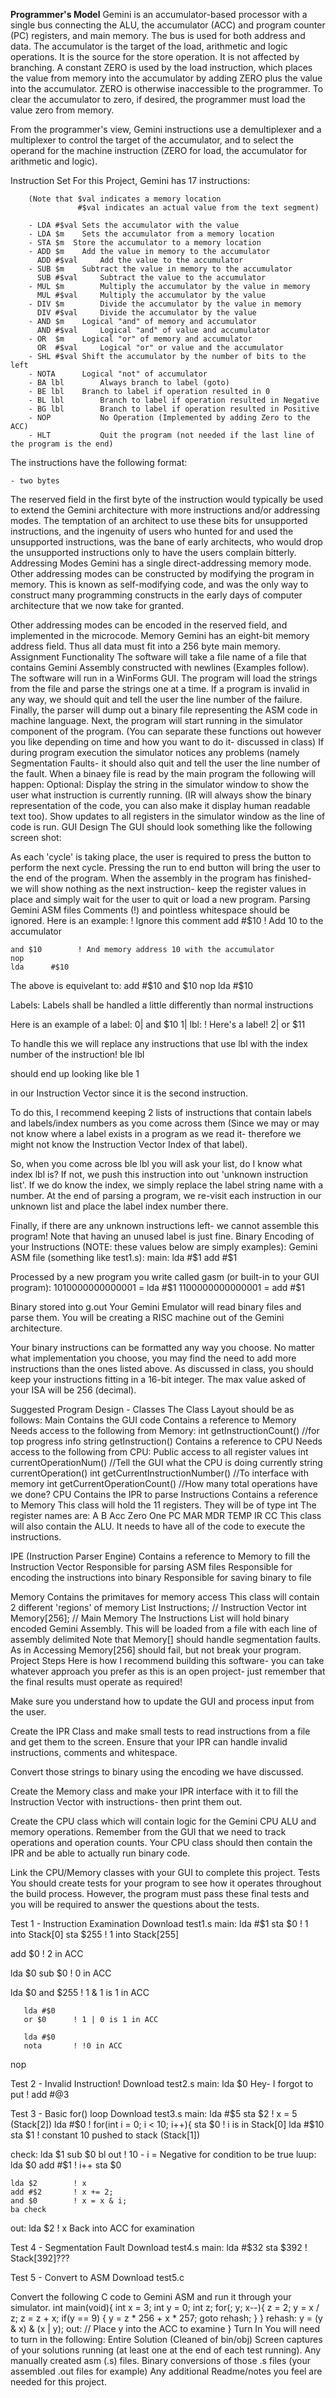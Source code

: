 **Programmer's Model**
Gemini is an accumulator-based processor with a single bus 
connecting the ALU, the accumulator (ACC) and program counter (PC) 
registers, and main memory.  The bus is used for both address and 
data.  The accumulator is the target of the load, arithmetic and 
logic operations.  It is the source for the store operation. It is 
not affected by branching.  A constant ZERO is used by the load 
instruction, which places the value from memory into the 
accumulator by adding ZERO plus the value into the accumulator. 
ZERO is otherwise inaccessible to the programmer. To clear the 
accumulator to zero, if desired, the programmer must load the 
value zero from memory.

From the programmer's view, Gemini instructions use a 
demultiplexer and a multiplexer to control the target of the 
accumulator, and to select the operand for the machine instruction 
(ZERO for load, the accumulator for arithmetic and logic).                                                      

Instruction Set
For this Project, Gemini has 17 instructions:

        (Note that $val indicates a memory location
                   #$val indicates an actual value from the text segment)

        - LDA #$val Sets the accumulator with the value
        - LDA $m	Sets the accumulator from a memory location
        - STA $m  Store the accumulator to a memory location
        - ADD $m	Add the value in memory to the accumulator
          ADD #$val     Add the value to the accumulator
        - SUB $m	Subtract the value in memory to the accumulator
          SUB #$val     Subtract the value to the accumulator
        - MUL $m        Multiply the accumulator by the value in memory
          MUL #$val     Multiply the accumulator by the value 
        - DIV $m        Divide the accumulator by the value in memory
          DIV #$val     Divide the accumulator by the value
        - AND $m	Logical "and" of memory and accumulator
          AND #$val     Logical "and" of value and accumulator
        - OR  $m	Logical "or" of memory and accumulator
          OR  #$val     Logical "or" or value and the accumulator
        - SHL #$val Shift the accumulator by the number of bits to the left
        - NOTA		Logical "not" of accumulator
        - BA lbl        Always branch to label (goto)
        - BE lbl	Branch to label if operation resulted in 0
        - BL lbl        Branch to label if operation resulted in Negative
        - BG lbl        Branch to label if operation resulted in Positive 
        - NOP           No Operation (Implemented by adding Zero to the ACC)
        - HLT           Quit the program (not needed if the last line of the program is the end)

The instructions have the following format:

	- two bytes
	

The reserved field in the first byte of the instruction would 
typically be used to extend the Gemini architecture with more 
instructions and/or addressing modes. The temptation of an 
architect to use these bits for unsupported instructions, and the 
ingenuity of users who hunted for and used the unsupported 
instructions, was the bane of early architects, who would drop the 
unsupported instructions only to have the users complain bitterly.
Addressing Modes
Gemini has a single direct-addressing memory mode.  Other 
addressing modes can be constructed by modifying the program in 
memory. This is known as self-modifying code, and was the only way 
to construct many programming constructs in the early days of 
computer architecture that we now take for granted.

Other addressing modes can be encoded in the reserved field, and 
implemented in the microcode.
Memory
Gemini has an eight-bit memory address field.  Thus all 
data must fit into a 256 byte main memory.
Assignment
Functionality
The software will take a file name of a file that contains Gemini Assembly constructed with newlines (Examples follow).
The software will run in a WinForms GUI.
The program will load the strings from the file and parse the strings one at a time.
If a program is invalid in any way, we should quit and tell the user the line number of the failure.
Finally, the parser will dump out a binary file representing the ASM code in machine language.
Next, the program will start running in the simulator component of the program. (You can separate these functions out however you like depending on time and how you want to do it- discussed in class)
If during program execution the simulator notices any problems (namely Segmentation Faults- it should also quit and tell the user the line number of the fault.
When a binaey file is read by the main program the following will happen:
Optional: Display the string in the simulator window to show the user what instruction is currently running. (IR will always show the binary representation of the code, you can also make it display human readable text too).
Show updates to all registers in the simulator window as the line of code is run.
GUI Design
The GUI should look something like the following screen shot: 
 

As each 'cycle' is taking place, the user is required to press the button to perform the next cycle. Pressing the run to end button will bring the user to the end of the program.
When the assembly in the program has finished- we will show nothing as the next instruction- keep the register values in place and simply wait for the user to quit or load a new program.
Parsing Gemini ASM files
Comments (!) and pointless whitespace should be ignored. Here is an example:
	! Ignore this comment
	add #$10        ! Add 10 to the accumulator
	
	and $10        ! And memory address 10 with the accumulator
	nop
	lda      #$10
			
The above is equivelant to:
	add #$10
	and $10
	nop
	lda #$10
			
Labels: Labels shall be handled a little differently than normal instructions

Here is an example of a label:
0| and $10
1| lbl:  ! Here's a label!
2| or $11

To handle this we will replace any instructions that use lbl with the index number of the instruction!
ble lbl

should end up looking like
ble 1

in our Instruction Vector since it is the second instruction. 

To do this, I recommend keeping 2 lists of instructions that contain labels and labels/index numbers as you come across them (Since we may or may not know where a label exists in a program as we read it- therefore we might not know the Instruction Vector Index of that label). 

So, when you come across ble lbl you will ask your list, do I know what index lbl is? If not, we push this instruction into out 'unknown instruction list'. If we do know the index, we simply replace the label string name with a number. At the end of parsing a program, we re-visit each instruction in our unknown list and place the label index number there. 

Finally, if there are any unknown instructions left- we cannot assemble this program! Note that having an unused label is just fine.
Binary Encoding of your Instructions
(NOTE: these values below are simply examples): 
Gemini ASM file (something like test1.s): 
main:
    lda #$1       
    add #$1

Processed by a new program you write called gasm (or built-in to your GUI program): 
1010000000000001        =  lda #$1
1100000000000001        =  add #$1

Binary stored into g.out
Your Gemini Emulator will read binary files and parse them.
You will be creating a RISC machine out of the Gemini architecture. 

Your binary instructions can be formatted any way you choose. No matter what implementation you choose, you may find the need to add more instructions than the ones listed above. As discussed in class, you should keep your instructions fitting in a 16-bit integer. The max value asked of your ISA will be 256 (decimal).

Suggested Program Design - Classes
The Class Layout should be as follows:
Main
Contains the GUI code
Contains a reference to Memory 
Needs access to the following from Memory:
int getInstructionCount()         //for top progress info
string getInstruction()
Contains a reference to CPU 
Needs access to the following from CPU:
Public access to all register values
int currentOperationNum()         //Tell the GUI what the CPU is doing currently
string currentOperation()
int getCurrentInstructionNumber() //To interface with memory
int getCurrentOperationCount()    //How many total operations have we done?
CPU
Contains the IPR to parse Instructions
Contains a reference to Memory
This class will hold the 11 registers. They will be of type int 
The register names are:
A
B
Acc
Zero
One
PC
MAR
MDR
TEMP
IR
CC
This class will also contain the ALU. It needs to have all of the code to execute the instructions.

IPE (Instruction Parser Engine)
Contains a reference to Memory to fill the Instruction Vector
Responsible for parsing ASM files
Responsible for encoding the instructions into binary
Responsible for saving binary to file

Memory
Contains the primitaves for memory access
This class will contain 2 different 'regions' of memory
List<short> Instructions;           // Instruction Vector
int Memory[256];                    // Main Memory
The Instructions List will hold binary encoded Gemini Assembly. This will be loaded from a file with each line of assembly delimited
Note that Memory[] should handle segmentation faults. As in Accessing Memory[256] should fail, but not break your program.
Project Steps
Here is how I recommend building this software- you can take whatever approach you prefer as this is an open project- just remember that the final results must operate as required! 

Make sure you understand how to update the GUI and process input from the user.

Create the IPR Class and make small tests to read instructions from a file and get them to the screen. Ensure that your IPR can handle invalid instructions, comments and whitespace.

Convert those strings to binary using the encoding we have discussed.

Create the Memory class and make your IPR interface with it to fill the Instruction Vector with instructions- then print them out.

Create the CPU class which will contain logic for the Gemini CPU ALU and memory operations. Remember from the GUI that we need to track operations and operation counts. Your CPU class should then contain the IPR and be able to actually run binary code.

Link the CPU/Memory classes with your GUI to complete this project.
Tests
You should create tests for your program to see how it operates throughout the build process. However, the program must pass these final tests and you will be required to answer the questions about the tests. 

Test 1 - Instruction Examination 
Download test1.s
main:
   lda #$1
   sta $0     ! 1 into Stack[0]
   sta $255   ! 1 into Stack[255]

   add $0     ! 2 in ACC
       
   lda $0
       sub $0     ! 0 in ACC

   lda $0
   and $255   ! 1 & 1 is 1 in ACC

       lda #$0
       or $0      ! 1 | 0 is 1 in ACC

       lda #$0
       nota       ! !0 in ACC

   nop


Test 2 - Invalid Instruction! 
Download test2.s
main:
   lda $0  Hey- I forgot to put !
   add #@3

Test 3 - Basic for() loop 
Download test3.s
main:
    lda #$5
    sta $2        ! x = 5  (Stack[2])
    lda #$0       ! for(int i = 0; i < 10; i++){
    sta $0        ! i is in Stack[0]
    lda #$10    
    sta $1        ! constant 10 pushed to stack (Stack[1])

check:
    lda $1
    sub $0
    bl out        ! 10 - i = Negative for condition to be true
luup:
    lda $0
    add #$1       ! i++
    sta $0

    lda $2        ! x
    add #$2       ! x += 2;
    and $0        ! x = x & i;
    ba check
out:
    lda $2        ! x Back into ACC for examination

Test 4 - Segmentation Fault 
Download test4.s
main:
   lda #$32
   sta $392       ! Stack[392]???


Test 5 - Convert to ASM 
Download test5.c 

Convert the following C code to Gemini ASM and run it through your simulator.
int main(void){
    int x = 3;
    int y = 0;
    int z;
    for(; y; x--){
        z = 2;
        y = x / z;
        z = z + x;
        if(y == 9) {
            y = z * 256 + x * 257;
            goto rehash;
        }
    }
    rehash:
        y = (y & x) & (x | y);
    out:
     // Place y into the ACC to examine
}
Turn In
You will need to turn in the following:
Entire Solution (Cleaned of bin/obj)
Screen captures of your solutions running (at least one at the end of each test running).
Any manually created asm (.s) files.
Binary conversions of those .s files (your assembled .out files for example)
Any additional Readme/notes you feel are needed for this project.